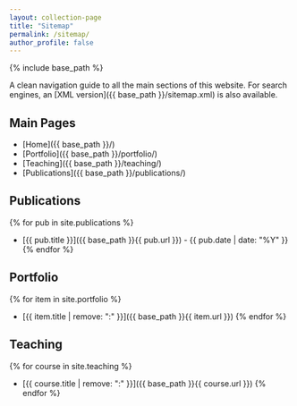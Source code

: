 ```yaml
---
layout: collection-page
title: "Sitemap"
permalink: /sitemap/
author_profile: false
---
```


{% include base_path %}

A clean navigation guide to all the main sections of this website. For search engines, an [XML version]({{ base_path }}/sitemap.xml) is also available.

## Main Pages
- [Home]({{ base_path }}/)
- [Portfolio]({{ base_path }}/portfolio/)
- [Teaching]({{ base_path }}/teaching/)
- [Publications]({{ base_path }}/publications/)


## Publications
{% for pub in site.publications %}
  - [{{ pub.title }}]({{ base_path }}{{ pub.url }}) - {{ pub.date | date: "%Y" }}
{% endfor %}

## Portfolio
{% for item in site.portfolio %}
  - [{{ item.title | remove: ":" }}]({{ base_path }}{{ item.url }})
{% endfor %}

## Teaching
{% for course in site.teaching %}
  - [{{ course.title | remove: ":" }}]({{ base_path }}{{ course.url }})
{% endfor %}

